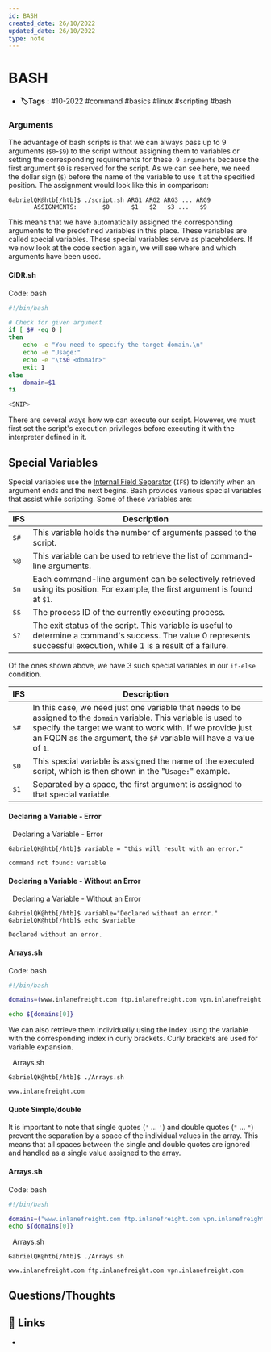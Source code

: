 ```yaml
---
id: BASH
created_date: 26/10/2022
updated_date: 26/10/2022
type: note
---
```


#  BASH
- **🏷️Tags** :  #10-2022 #command #basics #linux #scripting #bash 

### Arguments

The advantage of bash scripts is that we can always pass up to 9 arguments (`$0`-`$9`) to the script without assigning them to variables or setting the corresponding requirements for these. `9 arguments` because the first argument `$0` is reserved for the script. As we can see here, we need the dollar sign (`$`) before the name of the variable to use it at the specified position. The assignment would look like this in comparison:

```shell-session
GabrielQK@htb[/htb]$ ./script.sh ARG1 ARG2 ARG3 ... ARG9
       ASSIGNMENTS:       $0      $1   $2   $3 ...   $9
```

This means that we have automatically assigned the corresponding arguments to the predefined variables in this place. These variables are called special variables. These special variables serve as placeholders. If we now look at the code section again, we will see where and which arguments have been used.

#### CIDR.sh

Code: bash

```bash
#!/bin/bash

# Check for given argument
if [ $# -eq 0 ]
then
	echo -e "You need to specify the target domain.\n"
	echo -e "Usage:"
	echo -e "\t$0 <domain>"
	exit 1
else
	domain=$1
fi

<SNIP>
```

There are several ways how we can execute our script. However, we must first set the script's execution privileges before executing it with the interpreter defined in it.

## Special Variables

Special variables use the [Internal Field Separator](https://bash.cyberciti.biz/guide/$IFS) (`IFS`) to identify when an argument ends and the next begins. Bash provides various special variables that assist while scripting. Some of these variables are:

| **IFS** | **Description**                                                                                                               |
| ------- | ----------------------------------------------------------------------------------------------------------------------------- |
| `$#`    | This variable holds the number of arguments passed to the script.                                                             |
| `$@`    | This variable can be used to retrieve the list of command-line arguments.                                                     |
| `$n`    | Each command-line argument can be selectively retrieved using its position. For example, the first argument is found at `$1`. |
| `$$`    | The process ID of the currently executing process.                                                                            |
|   `$?`      |             The exit status of the script. This variable is useful to determine a command's success. The value 0 represents successful execution, while 1 is a result of a failure.                                                                                                                  |


Of the ones shown above, we have 3 such special variables in our `if-else`
condition.

| **IFS** | **Description**                                                                                                                                                                                                                                       |
| ------- | ----------------------------------------------------------------------------------------------------------------------------------------------------------------------------------------------------------------------------------------------------- |
| `$#`    | In this case, we need just one variable that needs to be assigned to the `domain` variable. This variable is used to specify the target we want to work with. If we provide just an FQDN as the argument, the `$#` variable will have a value of `1`. |
| `$0`    | This special variable is assigned the name of the executed script, which is then shown in the "`Usage:`" example.                                                                                                                                     |
|    `$1`     |      Separated by a space, the first argument is assigned to that special variable.                                                                                                                                                                                                                                                 |


#### Declaring a Variable - Error

  Declaring a Variable - Error

```shell-session
GabrielQK@htb[/htb]$ variable = "this will result with an error."

command not found: variable
```

#### Declaring a Variable - Without an Error

  Declaring a Variable - Without an Error

```shell-session
GabrielQK@htb[/htb]$ variable="Declared without an error."
GabrielQK@htb[/htb]$ echo $variable

Declared without an error.
```


#### Arrays.sh

Code: bash

```bash
#!/bin/bash

domains=(www.inlanefreight.com ftp.inlanefreight.com vpn.inlanefreight.com www2.inlanefreight.com)

echo ${domains[0]}
```

We can also retrieve them individually using the index using the variable with the corresponding index in curly brackets. Curly brackets are used for variable expansion.

  Arrays.sh

```shell-session
GabrielQK@htb[/htb]$ ./Arrays.sh

www.inlanefreight.com
```

#### Quote Simple/double
It is important to note that single quotes (`'` ... `'`) and double quotes (`"` ... `"`) prevent the separation by a space of the individual values in the array. This means that all spaces between the single and double quotes are ignored and handled as a single value assigned to the array.
#### Arrays.sh

Code: bash

```bash
#!/bin/bash

domains=("www.inlanefreight.com ftp.inlanefreight.com vpn.inlanefreight.com" www2.inlanefreight.com)
echo ${domains[0]}
```

  Arrays.sh

```shell-session
GabrielQK@htb[/htb]$ ./Arrays.sh

www.inlanefreight.com ftp.inlanefreight.com vpn.inlanefreight.com
```

## Questions/Thoughts


## 🔗 Links
- 